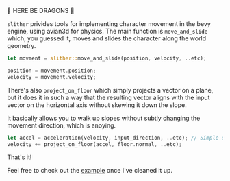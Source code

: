 🐉 HERE BE DRAGONS 🐉

`slither` privides tools for implementing character movement in the bevy engine, using avian3d for physics.
The main function is `move_and_slide` which, you guessed it, moves and slides the character along the world geometry.

```rust
let movment = slither::move_and_slide(position, velocity, ..etc);

position = movement.position;
velocity = movement.velocity;
```

There's also `project_on_floor` which simply projects a vector on a plane, but it does
it in such a way that the resulting vector aligns with the input vector on the horizontal axis
without skewing it down the slope.

It basically allows you to walk up slopes without subtly changing the movement direction, which is anoying.

```rust
let accel = acceleration(velocity, input_direction, ..etc); // Simple quake style acceleration, not part of the library.
velocity += project_on_floor(accel, floor.normal, ..etc);
```

That's it! 

Feel free to check out the [example](examples/minimal.rs) once I've cleaned it up.
